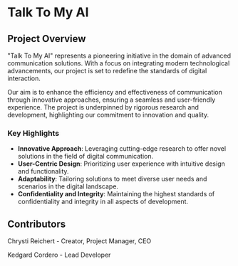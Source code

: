 # Talk To My AI

## Project Overview

"Talk To My AI" represents a pioneering initiative in the domain of advanced communication solutions. With a focus on integrating modern technological advancements, our project is set to redefine the standards of digital interaction.

Our aim is to enhance the efficiency and effectiveness of communication through innovative approaches, ensuring a seamless and user-friendly experience. The project is underpinned by rigorous research and development, highlighting our commitment to innovation and quality.

### Key Highlights

- **Innovative Approach**: Leveraging cutting-edge research to offer novel solutions in the field of digital communication.
- **User-Centric Design**: Prioritizing user experience with intuitive design and functionality.
- **Adaptability**: Tailoring solutions to meet diverse user needs and scenarios in the digital landscape.
- **Confidentiality and Integrity**: Maintaining the highest standards of confidentiality and integrity in all aspects of development.

## Contributors

Chrysti Reichert - Creator, Project Manager, CEO

Kedgard Cordero - Lead Developer
